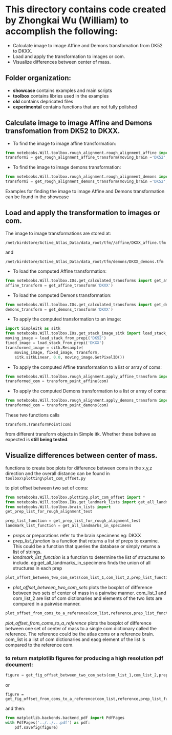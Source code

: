 # This directory contains code created by Zhongkai Wu (William) to accomplish the following:
* Calculate image to image Affine and Demons transfomation from DK52 to DKXX.
* Load and apply the transformation to images or com.
* Visualize differences between center of mass.

## Folder organization:
* **showcase**  contains examples and main scripts
* **toolbox** contains libries used in the examples
* **old** contains depricated files
* **experimental**  contains functions that are not fully polished

## Calculate image to image Affine and Demons transfomation from DK52 to DKXX.
* To find the image to image affine transformation:
``` python
from notebooks.Will.toolbox.rough_alignment.rough_alignment_affine import get_rough_alignment_affine_transform
transformi = get_rough_alignment_affine_transform(moving_brain ='DK52',fixed_brain = 'DKXX')
```
* To find the image to image demons transformation:
``` python
from notebooks.Will.toolbox.rough_alignment.rough_alignment_demons import get_rough_alignment_demons_transform
transformi = get_rough_alignment_demons_transform(moving_brain ='DK52',fixed_brain = 'DKXX')
```
Examples for finding the image to image Affine and Demons transformation can be found in the showcase
## Load and apply the transformation to images or com.
The image to image transformations are stored at: 

```
/net/birdstore/Active_Atlas_Data/data_root/tfm//affine/DKXX_affine.tfm
```
and
```
/net/birdstore/Active_Atlas_Data/data_root/tfm/demons/DKXX_demons.tfm
```
* To load the computed Affine transformation:
``` python
from notebooks.Will.toolbox.IOs.get_calculated_transforms import get_affine_transform
affine_transform = get_affine_transform('DKXX')
```
* To load the computed Demons transformation:
``` python
from notebooks.Will.toolbox.IOs.get_calculated_transforms import get_demons_transform
demons_transform = get_demons_transform('DKXX')
```
* To apply the computed transformation to an image:
```python
import Simpleitk as sitk
from notebooks.Will.toolbox.IOs.get_stack_image_sitk import load_stack_from_prepi
moving_image = load_stack_from_prepi('DK52')
fixed_image = load_stack_from_prepi('DKXX')
transformed_image = sitk.Resample(
    moving_image, fixed_image, transform,
    sitk.sitkLinear, 0.0, moving_image.GetPixelID())
```
* To apply the computed Affine transformation to a list or array of coms:
```python
from notebooks.Will.toolbox.rough_alignment.apply_affine_transform import transform_point_affine
transformed_com = transform_point_affine(com)
```
* To apply the computed Demons transformation to a list or array of coms:
```python
from notebooks.Will.toolbox.rough_alignment.apply_demons_transform import transform_point_demons
transformed_com = transform_point_demons(com)
```
These two functions calls
```
transform.TransformPoint(com)
```
from different transform objects in Simple itk.  Whether these behave as expected is **still being tested**.
## Visualize differences between center of mass.
functions to create box plots for difference between coms in the x,y,z direction and the overall distance can be found in 
`
toolbox\plotting\plot_com_offset.py
`

to plot offset between two set of coms:
```python
from notebooks.Will.toolbox.plotting.plot_com_offset import *
from notebooks.Will.toolbox.IOs.get_landmark_lists import get_all_landmarks_in_specimens
from notebooks.Will.toolbox.brain_lists import 
get_prep_list_for_rough_alignment_test

prep_list_function = get_prep_list_for_rough_alignment_test
landmark_list_function = get_all_landmarks_in_specimens
```
* *preps* or preparations refer to the brain specimens eg: DKXX
* *prep_list_function* is a function that returns a list of preps to examine.  This could be a function that queries the database or simply returns a list of strings.
* *landmark_list_function* is a function to determine the list of structures to include. 
eg:get_all_landmarks_in_specimens finds the union of all structures in each prep

```python
plot_offset_between_two_com_sets(com_list_1,com_list_2,prep_list_function,landmark_list_function,plot_title)
```
* *plot_offset_between_two_com_sets* plots the boxplot of difference between two sets of center of mass in a pairwise manner.  com_list_1 and com_list_2 are list of com dictionaries and elements of the two lists are compared in a pairwise manner. 
```python
plot_offset_from_coms_to_a_reference(com_list,reference,prep_list_function,landmark_list_function,plot_title)
```
*plot_offset_from_coms_to_a_reference* plots the boxplot of difference between one set of center of mass to a single com dictionary called the reference.  The reference could be the atlas coms or a reference brain.  com_list is a list of com dictionaries and eacg element of the list is compared to the reference com. 
### to return matplotlib figures for producing a high resolution pdf document:

```python
figure = get_fig_offset_between_two_com_sets(com_list_1,com_list_2,prep_list_function,landmark_list_function,plot_title)
```
or
```
figure = get_fig_offset_from_coms_to_a_reference(com_list,reference,prep_list_function,landmark_list_function,plot_title)
```
and then:
```python
from matplotlib.backends.backend_pdf import PdfPages
with PdfPages('../../...pdf') as pdf:
    pdf.savefig(figure)
```